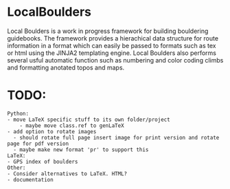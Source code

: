 # LocalBoulders
 Local Boulders is a work in progress framework for building bouldering guidebooks. The framework provides a hierachical data structure for route information in a format which can easily be passed to formats such as tex or html using the JINJA2 templating engine. Local Boulders also performs several usful automatic function such as numbering and color coding climbs and formatting anotated topos and maps. 

# TODO:
	Python:
	- move LaTeX specific stuff to its own folder/project
        - maybe move class.ref to genLaTeX
	- add option to rotate images
	  - should rotate full page insert image for print version and rotate page for pdf version
	  - maybe make new format 'pr' to support this
    LaTeX:
    - GPS index of boulders
    Other:
    - Consider alternatives to LaTeX. HTML?
    - documentation